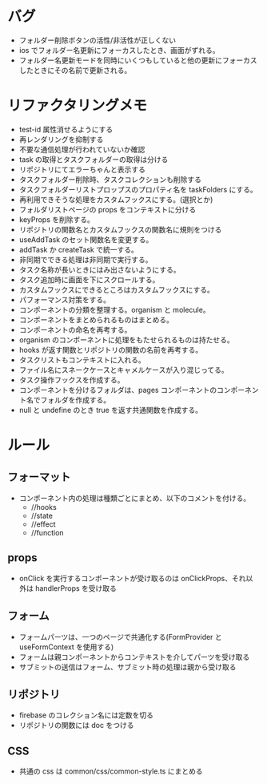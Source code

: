 # バグ

- フォルダー削除ボタンの活性/非活性が正しくない
- ios でフォルダー名更新にフォーカスしたとき、画面がずれる。
- フォルダー名更新モードを同時にいくつもしていると他の更新にフォーカスしたときにその名前で更新される。

# リファクタリングメモ

- test-id 属性消せるようにする
- 再レンダリングを抑制する
- 不要な通信処理が行われていないか確認
- task の取得とタスクフォルダーの取得は分ける
- リポジトリにてエラーちゃんと表示する
- タスクフォルダー削除時、タスクコレクションも削除する
- タスクフォルダーリストプロップスのプロパティ名を taskFolders にする。
- 再利用できそうな処理をカスタムフックスにする。(選択とか)
- フォルダリストページの props をコンテキストに分ける
- keyProps を削除する。
- リポジトリの関数名とカスタムフックスの関数名に規則をつける
- useAddTask のセット関数名を変更する。
- addTask か createTask で統一する。
- 非同期でできる処理は非同期で実行する。
- タスク名称が長いときにはみ出さないようにする。
- タスク追加時に画面を下にスクロールする。
- カスタムフックスにできるところはカスタムフックスにする。
- パフォーマンス対策をする。
- コンポーネントの分類を整理する。organism と molecule。
- コンポーネントをまとめられるものはまとめる。
- コンポーネントの命名を再考する。
- organism のコンポーネントに処理をもたせられるものは持たせる。
- hooks が返す関数とリポジトリの関数の名前を再考する。
- タスクリストもコンテキストに入れる。
- ファイル名にスネークケースとキャメルケースが入り混じってる。
- タスク操作フックスを作成する。
- コンポーネントを分けるフォルダは、pages コンポーネントのコンポーネント名でフォルダを作成する。
- null と undefine のとき true を返す共通関数を作成する。

# ルール

## フォーマット

- コンポーネント内の処理は種類ごとにまとめ、以下のコメントを付ける。
  - //hooks
  - //state
  - //effect
  - //function

## props

- onClick を実行するコンポーネントが受け取るのは onClickProps、それ以外は handlerProps を受け取る

## フォーム

- フォームパーツは、一つのページで共通化する(FormProvider と useFormContext を使用する)
- フォームは親コンポーネントからコンテキストを介してパーツを受け取る
- サブミットの送信はフォーム、サブミット時の処理は親から受け取る

## リポジトリ

- firebase のコレクション名には定数を切る
- リポジトリの関数には doc をつける

## CSS

- 共通の css は common/css/common-style.ts にまとめる
